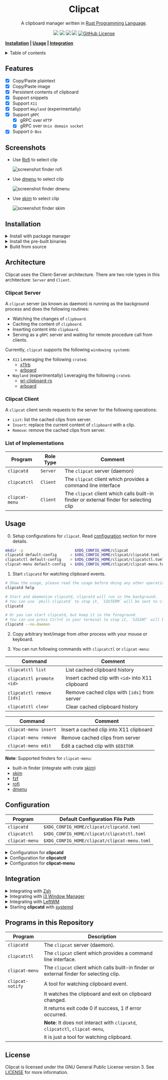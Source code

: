 <h1 align="center">Clipcat</h1>

<p align="center">
    A clipboard manager written in
    <a href="https://www.rust-lang.org/" target="_blank">Rust Programming Language</a>.
</p>

<p align="center">
    <a href="https://github.com/xrelkd/clipcat/releases"><img src="https://img.shields.io/github/v/release/xrelkd/clipcat.svg"></a>
    <a href="https://deps.rs/repo/github/xrelkd/clipcat"><img src="https://deps.rs/repo/github/xrelkd/clipcat/status.svg"></a>
    <a href="https://github.com/xrelkd/clipcat/actions?query=workflow%3ARust"><img src="https://github.com/xrelkd/clipcat/workflows/Rust/badge.svg"></a>
    <a href="https://github.com/xrelkd/clipcat/actions?query=workflow%3ARelease"><img src="https://github.com/xrelkd/clipcat/workflows/Release/badge.svg"></a>
    <a href="https://github.com/xrelkd/clipcat/blob/master/LICENSE"><img alt="GitHub License" src="https://img.shields.io/github/license/xrelkd/clipcat"></a>
</p>

**[Installation](#installation) | [Usage](#usage) | [Integration](#integration)**

<details>
<summary>Table of contents</summary>

- [Features](#features)
- [Installation](#installation)
- [Architecture](#architecture)
- [Usage](#usage)
- [Configuration](#configuration)
- [Integration](#integration)
- [Programs in this Repository](#programs-in-this-repository)
- [License](#license)

</details>

## Features

- [x] Copy/Paste plaintext
- [x] Copy/Paste image
- [x] Persistent contents of clipboard
- [x] Support snippets
- [x] Support `X11`
- [x] Support `Wayland` (experimentally)
- [x] Support `gRPC`
  - [x] gRPC over `HTTP`
  - [x] gRPC over `Unix domain socket`
- [x] Support `D-Bus`

## Screenshots

- Use [Rofi](https://github.com/davatorium/rofi) to select clip

  ![screenshot finder rofi](docs/_static/screenshot-finder-rofi.png)

- Use [dmenu](https://tools.suckless.org/dmenu/) to select clip

  ![screenshot finder dmenu](docs/_static/screenshot-finder-dmenu.png)

- Use [skim](https://github.com/lotabout/skim) to select clip

  ![screenshot finder skim](docs/_static/screenshot-finder-skim.png)

## Installation

<details>
    <summary>Install with package manager</summary>

| Linux Distribution                                                        | Package Manager                         | Package                                                                                            | Command                                                                                  |
| ------------------------------------------------------------------------- | --------------------------------------- | -------------------------------------------------------------------------------------------------- | ---------------------------------------------------------------------------------------- |
| Various                                                                   | [Nix](https://github.com/NixOS/nix)     | [clipcat](https://github.com/NixOS/nixpkgs/blob/master/pkgs/applications/misc/clipcat/default.nix) | `nix profile install 'github:xrelkd/clipcat/main'` or <br> `nix-env -iA nixpkgs.clipcat` |
| [NixOS](https://nixos.org)                                                | [Nix](https://github.com/NixOS/nix)     | [clipcat](https://github.com/NixOS/nixpkgs/blob/master/pkgs/applications/misc/clipcat/default.nix) | `nix profile install 'github:xrelkd/clipcat/main'` or <br> `nix-env -iA nixos.clipcat`   |
| [Arch Linux](https://archlinux.org)                                       | [Pacman](https://archlinux.org/pacman/) | [clipcat](https://archlinux.org/packages/?q=clipcat)                                               | `pacman -S clipcat`                                                                      |
| [Debian](https://debian.org) and [Ubuntu](https://ubuntu.com) derivatives | APT                                     | [clipcat](https://github.com/xrelkd/clipcat/releases/latest)                                       | `dpkg -i clipcat_*.deb`                                                                  |

</details>

<details>
    <summary>Install the pre-built binaries</summary>

Pre-built binaries for Linux can be found on [the releases page](https://github.com/xrelkd/clipcat/releases/), the latest release is available [here](https://github.com/xrelkd/clipcat/releases/latest).

For example, to install `clipcat` to `~/bin`:

```bash
# create ~/bin
mkdir -p ~/bin

# change directory to ~/bin
cd ~/bin

# download and extract clipcat to ~/bin/
# NOTE: replace the version with the version you want to install
export CLIPCAT_VERSION=v0.16.4

# NOTE: the architecture of your machine,
# available values are `x86_64-unknown-linux-musl`, `aarch64-unknown-linux-musl`
export ARCH=x86_64-unknown-linux-musl
curl -s -L "https://github.com/xrelkd/clipcat/releases/download/${CLIPCAT_VERSION}/clipcat-${CLIPCAT_VERSION}-${ARCH}.tar.gz" | tar xzf -

# add `~/bin` to the paths that your shell searches for executables
# this line should be added to your shells initialization file,
# e.g. `~/.bashrc` or `~/.zshrc`
export PATH="$PATH:$HOME/bin"

# show version info
clipcatd     version
clipcatctl   version
clipcat-menu version
```

</details>

<details>
  <summary>Build from source</summary>

`clipcat` requires the following tools and packages to build:

- `rustc`
- `cargo`
- `protobuf-compiler`

With the above tools and packages already installed, you can simply run:

```bash
git clone --branch=main https://github.com/xrelkd/clipcat.git
cd clipcat

cargo install --path clipcatd
cargo install --path clipcatctl
cargo install --path clipcat-menu
```

</details>

## Architecture

Clipcat uses the Client-Server architecture. There are two role types in this architecture: `Server` and `Client`.

### Clipcat Server

A `clipcat` server (as known as daemon) is running as the background process and does the following routines:

- Watching the changes of `clipboard`.
- Caching the content of `clipboard`.
- Inserting content into `clipboard`.
- Serving as a `gRPC` server and waiting for remote procedure call from clients.

Currently, `clipcat` supports the following `windowing system`s:

- `X11`
  Leveraging the following `crate`s:
  - [x11rb](https://github.com/psychon/x11rb)
  - [arboard](https://github.com/1Password/arboard)
- `Wayland` (experimentally)
  Leveraging the following `crate`s:
  - [wl-clipboard-rs](https://github.com/YaLTeR/wl-clipboard-rs)
  - [arboard](https://github.com/1Password/arboard)

### Clipcat Client

A `clipcat` client sends requests to the server for the following operations:

- `List`: list the cached clips from server.
- `Insert`: replace the current content of `clipboard` with a clip.
- `Remove`: remove the cached clips from server.

### List of Implementations

| Program        | Role Type | Comment                                                                                |
| -------------- | --------- | -------------------------------------------------------------------------------------- |
| `clipcatd`     | `Server`  | The `clipcat` server (daemon)                                                          |
| `clipcatctl`   | `Client`  | The `clipcat` client which provides a command line interface                           |
| `clipcat-menu` | `Client`  | The `clipcat` client which calls built-in finder or external finder for selecting clip |

## Usage

0. Setup configurations for `clipcat`. Read [configuration](#configuration) section for more details.

```bash
mkdir -p                       $XDG_CONFIG_HOME/clipcat
clipcatd default-config      > $XDG_CONFIG_HOME/clipcat/clipcatd.toml
clipcatctl default-config    > $XDG_CONFIG_HOME/clipcat/clipcatctl.toml
clipcat-menu default-config  > $XDG_CONFIG_HOME/clipcat/clipcat-menu.toml
```

1. Start `clipcatd` for watching clipboard events.

```bash
# Show the usage, please read the usage before doing any other operations.
clipcatd help

# Start and daemonize clipcatd, clipcatd will run in the background.
# You can use `pkill clipcatd` to stop it, `SIGTERM` will be sent to clipcatd.
clipcatd

# Or you can start clipcatd, but keep it in the foreground.
# You can use press Ctrl+C in your terminal to stop it, `SIGINT` will be sent to clipcatd.
clipcatd --no-daemon
```

2. Copy arbitrary text/image from other process with your mouse or keyboard.

3. You can run following commands with `clipcatctl` or `clipcat-menu`:

| Command                   | Comment                                           |
| ------------------------- | ------------------------------------------------- |
| `clipcatctl list`         | List cached clipboard history                     |
| `clipcatctl promote <id>` | Insert cached clip with `<id>` into X11 clipboard |
| `clipcatctl remove [ids]` | Remove cached clips with `[ids]` from server      |
| `clipcatctl clear`        | Clear cached clipboard history                    |

| Command               | Comment                                 |
| --------------------- | --------------------------------------- |
| `clipcat-menu insert` | Insert a cached clip into X11 clipboard |
| `clipcat-menu remove` | Remove cached clips from server         |
| `clipcat-menu edit`   | Edit a cached clip with `$EDITOR`       |

**Note**: Supported finders for `clipcat-menu`:

- built-in finder (integrate with crate [skim](https://github.com/lotabout/skim))
- [skim](https://github.com/lotabout/skim)
- [fzf](https://github.com/junegunn/fzf)
- [rofi](https://github.com/davatorium/rofi)
- [dmenu](https://tools.suckless.org/dmenu/)

## Configuration

| Program        | Default Configuration File Path              |
| -------------- | -------------------------------------------- |
| `clipcatd`     | `$XDG_CONFIG_HOME/clipcat/clipcatd.toml`     |
| `clipcatctl`   | `$XDG_CONFIG_HOME/clipcat/clipcatctl.toml`   |
| `clipcat-menu` | `$XDG_CONFIG_HOME/clipcat/clipcat-menu.toml` |

<details>
    <summary>Configuration for <b>clipcatd</b></summary>

```toml
# Run as a traditional UNIX daemon.
daemonize = true
# Maximum number of clip history.
max_history = 50
# File path of clip history,
# if you omit this value, clipcatd will persist history in `$XDG_CACHE_HOME/clipcat/clipcatd-history`.
history_file_path = "/home/<username>/.cache/clipcat/clipcatd-history"
# File path of PID file,
# if you omit this value, clipcatd will place the PID file on `$XDG_RUNTIME_DIR/clipcatd.pid`.
pid_file = "/run/user/<user-id>/clipcatd.pid"

[log]
# Emit log message to a log file.
# If you omit this value, clipcatd will disable emitting to a log file.
file_path = "/path/to/log/file"
# Emit log message to systemd-journald.
emit_journald = true
# Emit log message to stdout.
emit_stdout = false
# Emit log message to stderr.
emit_stderr = false
# Log level
level = "INFO"

[watcher]
# Enable watching X11/Wayland clipboard selection.
enable_clipboard = true
# Enable watching X11/Wayland primary selection.
enable_primary = true
# Ignore clips which match with one of the X11 `TARGETS`.
sensitive_x11_atoms = ["x-kde-passwordManagerHint"]
# Ignore text clips which match with one of the regular expressions.
# The regular expression engine is powered by https://github.com/rust-lang/regex .
denied_text_regex_patterns = []
# Ignore text clips with a length <= `filter_text_min_length`, in characters (Unicode scalar value), not in byte.
filter_text_min_length = 1
# Ignore text clips with a length > `filter_text_max_length`, in characters (Unicode scalar value), not in byte.
filter_text_max_length = 20000000
# Enable capturing image or not.
capture_image = true
# Ignore image clips with a size > `filter_image_max_size`, in byte.
filter_image_max_size = 5242880

[grpc]
# Enable gRPC over http.
enable_http = true
# Enable gRPC over unix domain socket.
enable_local_socket = true
# Host address for gRPC.
host = "127.0.0.1"
# Port number for gRPC.
port = 45045
# Path of unix domain socket.
# If you omit this value, clipcatd will place the socket on `$XDG_RUNTIME_DIR/clipcat/grpc.sock`.
local_socket = "/run/user/<user-id>/clipcat/grpc.sock"

[dbus]
# Enable D-Bus.
enable = true

# Specify the identifier for current clipcat instance.
# The D-Bus service name shows as "org.clipcat.clipcat.instance-0".
# If identifier is not provided, D-Bus service name shows as "org.clipcat.clipcat".
identifier = "instance-0"

[desktop_notification]
# Enable desktop notification.
enable = true
# Path of a icon, the given icon will be displayed on desktop notification,
# if your desktop notification server supports showing a icon
# If not provided, the value `accessories-clipboard` will be applied.
icon = "/path/to/the/icon"
# Timeout duration in milliseconds.
# This sets the time from the time the notification is displayed until it is
# closed again by the notification server.
timeout_ms = 2000
# Define the length of a long plaintext,
# if the length of a plaintext is >= `long_plaintext_length`,
# desktop notification will be emitted.
# If this value is 0, no desktop desktop notification will be emitted when fetched a long plaintext.
long_plaintext_length = 2000

# Snippets, only UTF-8 text is supported.
[[snippets]]
[snippets.Directory]
# Name of snippet
name = "my-snippets"
# File path to the directory containing snippets.
path = "/home/user/snippets"

[[snippets]]
[snippets.File]
# Name of snippet.
name = "os-release"
# File path to the snippet.
path = "/etc/os-release"

[[snippets]]
[snippets.Text]
# Name of snippet.
name = "cxx-io-speed-up"
# Content of the snippet.
content = '''
int io_speed_up = [] {
    std::ios::sync_with_stdio(false);
    std::cin.tie(nullptr);
    std::cout.tie(nullptr);
    return 0;
}();
'''

[[snippets]]
[snippets.Text]
name = "rust-sieve-primes"
content = '''
fn sieve_primes(n: usize) -> Vec<usize> {
    if n < 2 {
        return Vec::new();
    }
    let root_n = f64::from(n as i32).sqrt().floor() as usize;
    let mut is_prime = vec![true; n + 1];
    for i in 2..=root_n {
        if !is_prime[i] {
            continue;
        }
        for j in ((i << 1)..=n).step_by(i) {
            is_prime[j] = false;
        }
    }
    is_prime
        .into_iter()
        .enumerate()
        .skip(2)
        .filter_map(|(i, x)| if x { Some(i) } else { None })
        .collect()
}
'''
```

</details>

<details>
    <summary>Configuration for <b>clipcatctl</b></summary>

```toml
# Server endpoint.
# clipcatctl connects to server via unix domain socket if `server_endpoint` is a file path like:
# "/run/user/<user-id>/clipcat/grpc.sock".
# clipcatctl connects to server via http if `server_endpoint` is a URL like: "http://127.0.0.1:45045"
server_endpoint = "/run/user/<user-id>/clipcat/grpc.sock"

[log]
# Emit log message to a log file.
# Delete this line to disable emitting to a log file.
file_path = "/path/to/log/file"
# Emit log message to systemd-journald
emit_journald = true
# Emit log message to stdout.
emit_stdout = false
# Emit log message to stderr.
emit_stderr = false
# Log level
level = "INFO"
```

</details>

<details>
    <summary>Configuration for <b>clipcat-menu</b></summary>

```toml
# Server endpoint
# clipcat-menu connects to server via unix domain socket if `server_endpoint` is a file path like:
# "/run/user/<user-id>/clipcat/grpc.sock".
# clipcat-menu connects to server via http if `server_endpoint` is a URL like: "http://127.0.0.1:45045".
server_endpoint = "/run/user/<user-id>/clipcat/grpc.sock"

# The default finder to invoke when no "--finder=<finder>" option provided.
finder = "rofi"

[log]
# Emit log message to a log file. Delete this line to disable emitting to a log file.
file_path = "/path/to/log/file"
# Emit log message to systemd-journald.
emit_journald = true
# Emit log message to stdout.
emit_stdout = false
# Emit log message to stderr.
emit_stderr = false
# Log level.
level = "INFO"

# Options for "rofi".
[rofi]
# Length of line.
line_length = 100
# Length of menu.
menu_length = 30
# Prompt of menu.
menu_prompt = "Clipcat"
# Extra arguments to pass to `rofi`.
extra_arguments = ["-mesg", "Please select a clip"]

# Options for "dmenu".
[dmenu]
# Length of line.
line_length = 100
# Length of menu.
menu_length = 30
# Prompt of menu.
menu_prompt = "Clipcat"
# Extra arguments to pass to `dmenu`.
extra_arguments = [
  "-fn",
  "SauceCodePro Nerd Font Mono-12",
  "-nb",
  "#282828",
  "-nf",
  "#ebdbb2",
  "-sb",
  "#d3869b",
  "-sf",
  "#282828",
]

# Customize your finder.
[custom_finder]
# External program name.
program = "fzf"
# Arguments for calling external program.
args = []
```

</details>

## Integration

<details>
    <summary>Integrating with <a href="https://www.zsh.org/" target="_blank">Zsh</a></summary>

For a `zsh` user, it will be useful to integrate `clipcat` with `zsh`.

Add the following command in your `zsh` configuration file (`~/.zshrc`):

```bash
if type clipcat-menu >/dev/null 2>&1; then
    alias clipedit=' clipcat-menu --finder=builtin edit'
    alias clipdel=' clipcat-menu --finder=builtin remove'

    bindkey -s '^\' "^Q clipcat-menu --finder=builtin insert ^J"
    bindkey -s '^]' "^Q clipcat-menu --finder=builtin remove ^J"
fi
```

</details>

<details>
    <summary>Integrating with <a href="https://i3wm.org/" target="_blank">i3 Window Manager</a></summary>

For a `i3` window manager user, it will be useful to integrate `clipcat` with `i3`.

Add the following options in your `i3` configuration file (`$XDG_CONFIG_HOME/i3/config`):

```
exec_always --no-startup-id clipcatd                # start clipcatd at startup

set $launcher-clipboard-insert clipcat-menu insert
set $launcher-clipboard-remove clipcat-menu remove

bindsym $mod+p exec $launcher-clipboard-insert
bindsym $mod+o exec $launcher-clipboard-remove
```

**Note**: You can use `rofi` or `dmenu` as the default finder.

</details>

<details>
    <summary>Integrating with <a href="http://leftwm.org/" target="_blank">LeftWM</a></summary>

For a `leftwm` user, it will be useful to integrate `clipcat` with `leftwm`.

Add the following keybindings in your `leftwm` configuration file (`$XDG_CONFIG_HOME/leftwm/config.ron`):

```ron
(
    /* other configurations */
    keybind: [
        /* select clip from clipboard */
        (command: Execute, value: "clipcat-menu insert", modifier: ["modkey"], key: "p"),
        (command: Execute, value: "clipcat-menu remove", modifier: ["modkey"], key: "o"),
        /* other configurations */
    ],
    /* other configurations */
)
```

**Note**: You can use `rofi` or `dmenu` as the default finder.

Add the following command in your `$XDG_CONFIG_HOME/leftwm/themes/current/up`:

```bash
# other configurations

# Start clipcatd
clipcatd

# other configurations
```

Add the following command in your `$XDG_CONFIG_HOME/leftwm/themes/current/down`:

```bash
# other configurations

# Terminate clipcatd
pkill clipcatd

# other configurations
```

</details>

<details>
    <summary>Starting <b>clipcatd</b> with <a href="https://systemd.io/" target="_blank">systemd</a></summary>

Put the following snippet in `$XDG_CONFIG_HOME/systemd/user/clipcat.service`:

```
[Unit]
Description=Clipcat Daemon
PartOf=graphical-session.target

[Install]
WantedBy=graphical-session.target

[Service]
# NOTE: We assume that your `clipcatd` is placed at `/usr/bin/clipcatd`.
ExecStart=/usr/bin/clipcatd --no-daemon --replace
Restart=on-failure
Type=simple
```

Enable and start `clipcat` with the following commands:

```bash
systemctl --user daemon-reload
systemctl --user enable clipcat.service
systemctl --user start clipcat.service
systemctl --user status clipcat.service
```

</details>

## Programs in this Repository

| Program          | Description                                                                             |
| ---------------- | --------------------------------------------------------------------------------------- |
| `clipcatd`       | The `clipcat` server (daemon).                                                          |
| `clipcatctl`     | The `clipcat` client which provides a command line interface.                           |
| `clipcat-menu`   | The `clipcat` client which calls built-in finder or external finder for selecting clip. |
| `clipcat-notify` | A tool for watching clipboard event. <br>                                               |
|                  | It watches the clipboard and exit on clipboard changed. <br>                            |
|                  | It returns exit code 0 if success, 1 if error occurred. <br>                            |
|                  | **Note**: It does not interact with `clipcatd`, `clipcatctl`, `clipcat-menu`, <br>      |
|                  | it is just a tool for watching clipboard.                                               |

## License

Clipcat is licensed under the GNU General Public License version 3. See [LICENSE](./LICENSE) for more information.
